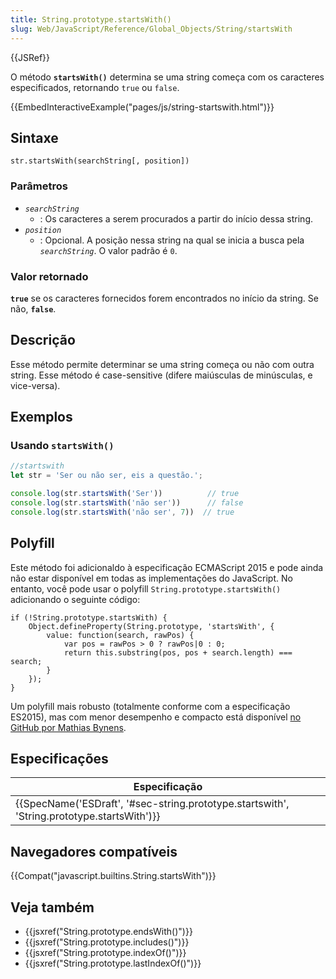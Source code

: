 ```yaml
---
title: String.prototype.startsWith()
slug: Web/JavaScript/Reference/Global_Objects/String/startsWith
---
```

{{JSRef}}

O método **`startsWith()`** determina se uma string começa com os caracteres especificados, retornando `true` ou `false`.

{{EmbedInteractiveExample("pages/js/string-startswith.html")}}

## Sintaxe

```
str.startsWith(searchString[, position])
```

### Parâmetros

- _`searchString`_
  - : Os caracteres a serem procurados a partir do início dessa string.
- _`position`_
  - : Opcional. A posição nessa string na qual se inicia a busca pela _`searchString`_. O valor padrão é `0`.

### Valor retornado

**`true`** se os caracteres fornecidos forem encontrados no início da string. Se não, **`false`**.

## Descrição

Esse método permite determinar se uma string começa ou não com outra string. Esse método é case-sensitive (difere maiúsculas de minúsculas, e vice-versa).

## Exemplos

### Usando `startsWith()`

```js
//startswith
let str = 'Ser ou não ser, eis a questão.';

console.log(str.startsWith('Ser'))          // true
console.log(str.startsWith('não ser'))      // false
console.log(str.startsWith('não ser', 7))  // true
```

## Polyfill

Este método foi adicionaldo à especificação ECMAScript 2015 e pode ainda não estar disponível em todas as implementações do JavaScript. No entanto, você pode usar o polyfill `String.prototype.startsWith()` adicionando o seguinte código:

```
if (!String.prototype.startsWith) {
    Object.defineProperty(String.prototype, 'startsWith', {
        value: function(search, rawPos) {
            var pos = rawPos > 0 ? rawPos|0 : 0;
            return this.substring(pos, pos + search.length) === search;
        }
    });
}
```

Um polyfill mais robusto (totalmente conforme com a especificação ES2015), mas com menor desempenho e compacto está disponível [no GitHub por Mathias Bynens](https://github.com/mathiasbynens/String.prototype.startsWith).

## Especificações

| Especificação                                                                                                            |
| ------------------------------------------------------------------------------------------------------------------------ |
| {{SpecName('ESDraft', '#sec-string.prototype.startswith', 'String.prototype.startsWith')}} |

## Navegadores compatíveis

{{Compat("javascript.builtins.String.startsWith")}}

## Veja também

- {{jsxref("String.prototype.endsWith()")}}
- {{jsxref("String.prototype.includes()")}}
- {{jsxref("String.prototype.indexOf()")}}
- {{jsxref("String.prototype.lastIndexOf()")}}
